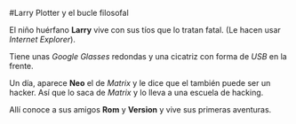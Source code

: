#Larry Plotter y el bucle filosofal

El niño huérfano **Larry** vive con sus tíos que lo tratan fatal. (Le hacen usar *Internet Explorer*).

Tiene unas *Google Glasses* redondas y una cicatriz con forma de *USB* en la frente.

Un día, aparece **Neo** el de *Matrix* y le dice que el también puede ser un hacker.
Así que lo saca de *Matrix* y lo lleva a una escuela de hacking.

Allí conoce a sus amigos **Rom** y **Version** y vive sus primeras aventuras.
